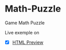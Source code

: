 # Math-Puzzle
Game Math Puzzle

Live exemple on
- [x] [HTML Preview](https://cdn.rawgit.com/UrsuAndrei/Math-Puzzle/3bfc2409/demo.html)
